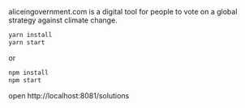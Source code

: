aliceingovernment.com is a digital tool for people to vote on a global strategy against climate change.

```bash
yarn install
yarn start
```

or

```bash
npm install
npm start
```

open http://localhost:8081/solutions
